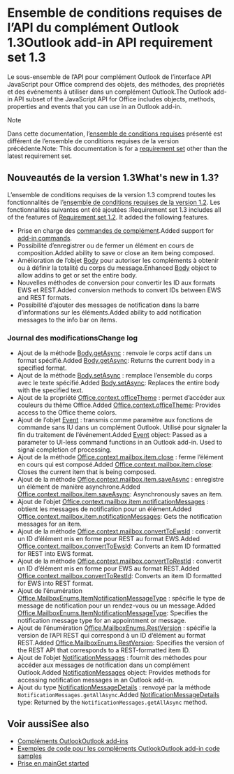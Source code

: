 # <a name="outlook-add-in-api-requirement-set-13"></a><span data-ttu-id="5e79c-101">Ensemble de conditions requises de l’API du complément Outlook 1.3</span><span class="sxs-lookup"><span data-stu-id="5e79c-101">Outlook add-in API requirement set 1.3</span></span>

<span data-ttu-id="5e79c-102">Le sous-ensemble de l’API pour complément Outlook de l’interface API JavaScript pour Office comprend des objets, des méthodes, des propriétés et des événements à utiliser dans un complément Outlook.</span><span class="sxs-lookup"><span data-stu-id="5e79c-102">The Outlook add-in API subset of the JavaScript API for Office includes objects, methods, properties and events that you can use in an Outlook add-in.</span></span>

> [!NOTE]
> <span data-ttu-id="5e79c-103">Dans cette documentation, l’[ensemble de conditions requises](/javascript/office/requirement-sets/outlook-api-requirement-sets) présenté est différent de l’ensemble de conditions requises de la version précédente.</span><span class="sxs-lookup"><span data-stu-id="5e79c-103">Note: This documentation is for a [requirement set](/javascript/office/requirement-sets/outlook-api-requirement-sets) other than the latest requirement set.</span></span> 

## <a name="whats-new-in-13"></a><span data-ttu-id="5e79c-104">Nouveautés de la version 1.3</span><span class="sxs-lookup"><span data-stu-id="5e79c-104">What's new in 1.3?</span></span>

<span data-ttu-id="5e79c-p101">L’ensemble de conditions requises de la version 1.3 comprend toutes les fonctionnalités de l’[ensemble de conditions requises de la version 1.2](../requirement-set-1.2/outlook-requirement-set-1.2.md). Les fonctionnalités suivantes ont été ajoutées :</span><span class="sxs-lookup"><span data-stu-id="5e79c-p101">Requirement set 1.3 includes all of the features of [Requirement set 1.2](../requirement-set-1.2/outlook-requirement-set-1.2.md). It added the following features.</span></span>

- <span data-ttu-id="5e79c-107">Prise en charge des [commandes de complément](https://docs.microsoft.com/outlook/add-ins/add-in-commands-for-outlook).</span><span class="sxs-lookup"><span data-stu-id="5e79c-107">Added support for [add-in commands](https://docs.microsoft.com/outlook/add-ins/add-in-commands-for-outlook).</span></span>
- <span data-ttu-id="5e79c-108">Possibilité d’enregistrer ou de fermer un élément en cours de composition.</span><span class="sxs-lookup"><span data-stu-id="5e79c-108">Added ability to save or close an item being composed.</span></span>
- <span data-ttu-id="5e79c-109">Amélioration de l’objet [Body](/javascript/api/outlook_1_3/office.body) pour autoriser les compléments à obtenir ou à définir la totalité du corps du message.</span><span class="sxs-lookup"><span data-stu-id="5e79c-109">Enhanced [Body](/javascript/api/outlook_1_3/office.body) object to allow addins to get or set the entire body.</span></span>
- <span data-ttu-id="5e79c-110">Nouvelles méthodes de conversion pour convertir les ID aux formats EWS et REST.</span><span class="sxs-lookup"><span data-stu-id="5e79c-110">Added conversion methods to convert IDs between EWS and REST formats.</span></span>
- <span data-ttu-id="5e79c-111">Possibilité d’ajouter des messages de notification dans la barre d’informations sur les éléments.</span><span class="sxs-lookup"><span data-stu-id="5e79c-111">Added ability to add notification messages to the info bar on items.</span></span>

### <a name="change-log"></a><span data-ttu-id="5e79c-112">Journal des modifications</span><span class="sxs-lookup"><span data-stu-id="5e79c-112">Change log</span></span>

- <span data-ttu-id="5e79c-113">Ajout de la méthode [Body.getAsync](/javascript/api/outlook_1_3/office.body#getasync-coerciontype--options--callback-) : renvoie le corps actif dans un format spécifié.</span><span class="sxs-lookup"><span data-stu-id="5e79c-113">Added [Body.getAsync](/javascript/api/outlook_1_3/office.body#getasync-coerciontype--options--callback-): Returns the current body in a specified format.</span></span>
- <span data-ttu-id="5e79c-114">Ajout de la méthode [Body.setAsync](/javascript/api/outlook_1_3/office.body#setasync-data--options--callback-) : remplace l’ensemble du corps avec le texte spécifié.</span><span class="sxs-lookup"><span data-stu-id="5e79c-114">Added [Body.setAsync](/javascript/api/outlook_1_3/office.body#setasync-data--options--callback-): Replaces the entire body with the specified text.</span></span>
- <span data-ttu-id="5e79c-115">Ajout de la propriété [Office.context.officeTheme](office.context.md#officetheme-object) : permet d’accéder aux couleurs du thème Office.</span><span class="sxs-lookup"><span data-stu-id="5e79c-115">Added [Office.context.officeTheme](office.context.md#officetheme-object): Provides access to the Office theme colors.</span></span>
- <span data-ttu-id="5e79c-p102">Ajout de l’objet [Event](/javascript/api/office/office.addincommands.event) : transmis comme paramètre aux fonctions de commande sans IU dans un complément Outlook. Utilisé pour signaler la fin du traitement de l’événement.</span><span class="sxs-lookup"><span data-stu-id="5e79c-p102">Added [Event](/javascript/api/office/office.addincommands.event) object: Passed as a parameter to UI-less command functions in an Outlook add-in. Used to signal completion of processing.</span></span>
- <span data-ttu-id="5e79c-118">Ajout de la méthode [Office.context.mailbox.item.close](office.context.mailbox.item.md#close) : ferme l’élément en cours qui est composé.</span><span class="sxs-lookup"><span data-stu-id="5e79c-118">Added [Office.context.mailbox.item.close](office.context.mailbox.item.md#close): Closes the current item that is being composed.</span></span>
- <span data-ttu-id="5e79c-119">Ajout de la méthode [Office.context.mailbox.item.saveAsync](office.context.mailbox.item.md#saveasyncoptions-callback) : enregistre un élément de manière asynchrone.</span><span class="sxs-lookup"><span data-stu-id="5e79c-119">Added [Office.context.mailbox.item.saveAsync](office.context.mailbox.item.md#saveasyncoptions-callback): Asynchronously saves an item.</span></span>
- <span data-ttu-id="5e79c-120">Ajout de l’objet [Office.context.mailbox.item.notificationMessages](office.context.mailbox.item.md#notificationmessages-notificationmessagesjavascriptapioutlook13officenotificationmessages) : obtient les messages de notification pour un élément.</span><span class="sxs-lookup"><span data-stu-id="5e79c-120">Added [Office.context.mailbox.item.notificationMessages](office.context.mailbox.item.md#notificationmessages-notificationmessagesjavascriptapioutlook13officenotificationmessages): Gets the notification messages for an item.</span></span>
- <span data-ttu-id="5e79c-121">Ajout de la méthode [Office.context.mailbox.convertToEwsId](office.context.mailbox.md#converttoewsiditemid-restversion--string) : convertit un ID d’élément mis en forme pour REST au format EWS.</span><span class="sxs-lookup"><span data-stu-id="5e79c-121">Added [Office.context.mailbox.convertToEwsId](office.context.mailbox.md#converttoewsiditemid-restversion--string): Converts an item ID formatted for REST into EWS format.</span></span>
- <span data-ttu-id="5e79c-122">Ajout de la méthode [Office.context.mailbox.convertToRestId](office.context.mailbox.md#converttorestiditemid-restversion--string) : convertit un ID d’élément mis en forme pour EWS au format REST.</span><span class="sxs-lookup"><span data-stu-id="5e79c-122">Added [Office.context.mailbox.convertToRestId](office.context.mailbox.md#converttorestiditemid-restversion--string): Converts an item ID formatted for EWS into REST format.</span></span>
- <span data-ttu-id="5e79c-123">Ajout de l’énumération [Office.MailboxEnums.ItemNotificationMessageType](/javascript/api/outlook_1_3/office.mailboxenums.itemnotificationmessagetype) : spécifie le type de message de notification pour un rendez-vous ou un message.</span><span class="sxs-lookup"><span data-stu-id="5e79c-123">Added [Office.MailboxEnums.ItemNotificationMessageType](/javascript/api/outlook_1_3/office.mailboxenums.itemnotificationmessagetype): Specifies the notification message type for an appointment or message.</span></span>
- <span data-ttu-id="5e79c-124">Ajout de l’énumération [Office.MailboxEnums.RestVersion](/javascript/api/outlook_1_3/office.mailboxenums.restversion) : spécifie la version de l’API REST qui correspond à un ID d’élément au format REST.</span><span class="sxs-lookup"><span data-stu-id="5e79c-124">Added [Office.MailboxEnums.RestVersion](/javascript/api/outlook_1_3/office.mailboxenums.restversion): Specifies the version of the REST API that corresponds to a REST-formatted item ID.</span></span>
- <span data-ttu-id="5e79c-125">Ajout de l’objet [NotificationMessages](/javascript/api/outlook_1_3/office.notificationmessages) : fournit des méthodes pour accéder aux messages de notification dans un complément Outlook.</span><span class="sxs-lookup"><span data-stu-id="5e79c-125">Added [NotificationMessages](/javascript/api/outlook_1_3/office.notificationmessages) object: Provides methods for accessing notification messages in an Outlook add-in.</span></span>
- <span data-ttu-id="5e79c-126">Ajout du type [NotificationMessageDetails](/javascript/api/outlook_1_3/office.notificationmessagedetails) : renvoyé par la méthode `NotificationMessages.getAllAsync`.</span><span class="sxs-lookup"><span data-stu-id="5e79c-126">Added [NotificationMessageDetails](/javascript/api/outlook_1_3/office.notificationmessagedetails) type: Returned by the `NotificationMessages.getAllAsync` method.</span></span>

## <a name="see-also"></a><span data-ttu-id="5e79c-127">Voir aussi</span><span class="sxs-lookup"><span data-stu-id="5e79c-127">See also</span></span>

- [<span data-ttu-id="5e79c-128">Compléments Outlook</span><span class="sxs-lookup"><span data-stu-id="5e79c-128">Outlook add-ins</span></span>](https://docs.microsoft.com/outlook/add-ins/)
- [<span data-ttu-id="5e79c-129">Exemples de code pour les compléments Outlook</span><span class="sxs-lookup"><span data-stu-id="5e79c-129">Outlook add-in code samples</span></span>](https://developer.microsoft.com/outlook/gallery/?filterBy=Outlook,Samples,Add-ins)
- [<span data-ttu-id="5e79c-130">Prise en main</span><span class="sxs-lookup"><span data-stu-id="5e79c-130">Get started</span></span>](https://docs.microsoft.com/outlook/add-ins/quick-start)